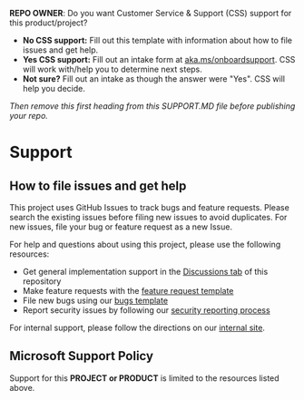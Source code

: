 **REPO OWNER**: Do you want Customer Service & Support (CSS) support for this product/project?

- **No CSS support:** Fill out this template with information about how to file issues and get help.
- **Yes CSS support:** Fill out an intake form at [aka.ms/onboardsupport](https://aka.ms/onboardsupport). CSS will work with/help you to determine next steps.
- **Not sure?** Fill out an intake as though the answer were "Yes". CSS will help you decide.

_Then remove this first heading from this SUPPORT.MD file before publishing your repo._

# Support

## How to file issues and get help

This project uses GitHub Issues to track bugs and feature requests. Please search the existing
issues before filing new issues to avoid duplicates. For new issues, file your bug or
feature request as a new Issue.

For help and questions about using this project, please use the following resources:

- Get general implementation support in the [Discussions tab](https://github.com/microsoft/teams-ai/discussions/categories/q-a) of this repository
- Make feature requests with the [feature request template](https://github.com/microsoft/teams-ai/issues/new?assignees=&labels=enhancement%2C+new+submission&projects=&template=feature-request-template.md&title=%5BFeature+Request%5D%3A+%3Cinsert+title+here%3E)
- File new bugs using our [bugs template](https://github.com/microsoft/teams-ai/issues/new?assignees=&labels=bug%2C+new+submission&projects=&template=bug-report-template.md&title=%5BBug%5D%3A+%3Cinsert+title+here%3E)
- Report security issues by following our [security reporting process](https://github.com/microsoft/teams-ai/security/policy)

For internal support, please follow the directions on our [internal site](https://microsoft.sharepoint-df.com/teams/TeamsAI/SitePages/Getting-support.aspx).

## Microsoft Support Policy

Support for this **PROJECT or PRODUCT** is limited to the resources listed above.
